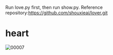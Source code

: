 Run love.py first, then run show.py. 
Reference repository:https://github.com/shouxieai/lover.git
# heart
![00007](https://github.com/user-attachments/assets/fc471fa2-a05e-4280-acfe-0bc011a8de6b)

